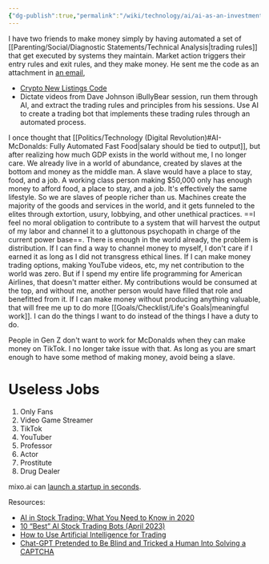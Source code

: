 ```yaml
---
{"dg-publish":true,"permalink":"/wiki/technology/ai/ai-as-an-investment-advisor/","tags":["technology","artificialintelligence"],"created":"Apr 18, 2023, 11:27 PM","updated":""}
---
```



I have two friends to make money simply by having automated a set of [[Parenting/Social/Diagnostic Statements/Technical Analysis\|trading rules]] that get executed by systems they maintain. Market action triggers their entry rules and exit rules, and they make money. He sent me the code as an attachment in [an email](https://mail.google.com/mail/u/0/?ik=e8fcb44b62&view=om&permmsgid=msg-f:1716256394683914834), 

- [Crypto New Listings Code](https://github.com/eyupbarlas/New-Coin-Listing-Detection-Bot)
- Dictate videos from Dave Johnson iBullyBear session, run them through AI, and extract the trading rules and principles from his sessions. Use AI to create a trading bot that implements these trading rules through an automated process.

I once thought that [[Politics/Technology (Digital Revolution)#AI-McDonalds: Fully Automated Fast Food\|salary should be tied to output]], but after realizing how much GDP exists in the world without me, I no longer care. We already live in a world of abundance, created by slaves at the bottom and money as the middle man.  A slave would have a place to stay, food, and a job. A working class person making $50,000 only has enough money to afford food, a place to stay, and a job. It's effectively the same lifestyle. So we are slaves of people richer than us. Machines create the majority of the goods and services in the world, and it gets funneled to the elites through extortion, usury, lobbying, and other unethical practices. ==I feel no moral obligation to contribute to a system that will harvest the output of my labor and channel it to a gluttonous psychopath in charge of the current power base==. There is enough in the world already, the problem is distribution. If I can find a way to channel money to myself, I don't care if I earned it as long as I did not transgress ethical lines. If I can make money trading options, making YouTube videos, etc, my net contribution to the world was zero. But if I spend my entire life programming for American Airlines, that doesn't matter either. My contributions would be consumed at the top, and without me, another person would have filled that role and benefitted from it. If I can make money without producing anything valuable, that will free me up to do more [[Goals/Checklist/Life's Goals\|meaningful work]]. I can do the things I want to do instead of the things I have a duty to do.

People in Gen Z don't want to work for McDonalds when they can make money on TikTok. I no longer take issue with that. As long as you are smart enough to have some method of making money, avoid being a slave.

# Useless Jobs
1. Only Fans
2. Video Game Streamer
3. TikTok
4. YouTuber
5. Professor
6. Actor
7. Prostitute
8. Drug Dealer

mixo.ai can [launch a startup in seconds](https://www.facebook.com/reel/617721166881015/).

Resources:
- [AI in Stock Trading:‍‍ What You Need to Know in 2020](https://www.datrics.ai/ai-in-stock-trading-what-you-need-to-know-in-2020#:~:text=Is%20the%20AI%20used%20in,in%20the%20real%2Dtime%20mode.)
- [10 “Best” AI Stock Trading Bots (April 2023)](https://www.unite.ai/stock-trading-bots/)
- [How to Use Artificial Intelligence for Trading](https://www.devteam.space/blog/artificial-intelligence-for-trading/)
- [Chat-GPT Pretended to Be Blind and Tricked a Human Into Solving a CAPTCHA](https://gizmodo.com/gpt4-open-ai-chatbot-task-rabbit-chatgpt-1850227471)

